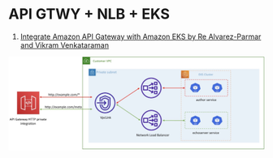 # API GTWY + NLB + EKS

1. [Integrate Amazon API Gateway with Amazon EKS by Re Alvarez-Parmar and Vikram Venkataraman](https://aws.amazon.com/blogs/containers/integrate-amazon-api-gateway-with-amazon-eks/)
<img src="./images/apigtwy-nlb-eks.jpg" title="apigtwy-nlb-eks.jpg" width="900"/>
